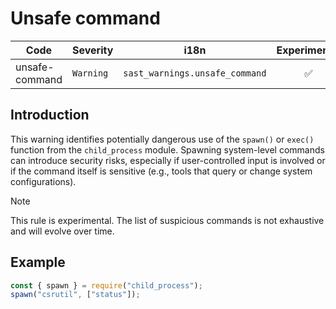 # Unsafe command

| Code | Severity | i18n | Experimental |
| --- | --- | --- | :-: |
| unsafe-command | `Warning` | `sast_warnings.unsafe_command` | ✅ |

## Introduction

This warning identifies potentially dangerous use of the `spawn()` or `exec()` function from the `child_process` module.
Spawning system-level commands can introduce security risks, especially if user-controlled input is involved or if the
command itself is sensitive (e.g., tools that query or change system configurations).

> [!NOTE]
> This rule is experimental. The list of suspicious commands is not exhaustive and will evolve over time.

## Example

```js
const { spawn } = require("child_process");
spawn("csrutil", ["status"]);
```
